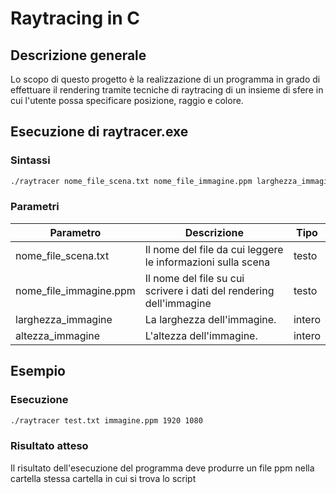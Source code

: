 # Raytracing in C
## Descrizione generale

Lo scopo di questo progetto è la realizzazione di un programma in grado di effettuare il
rendering tramite tecniche di raytracing di un insieme di sfere in cui l'utente possa
specificare posizione, raggio e colore.

## Esecuzione di raytracer.exe

### Sintassi
```bash
./raytracer nome_file_scena.txt nome_file_immagine.ppm larghezza_immagine altezza_immagine
```
### Parametri

| Parametro               | Descrizione                                                         | Tipo |
|-------------------------|---------------------------------------------------------------------|------|
| nome_file_scena.txt     | Il nome del file da cui leggere le informazioni sulla scena         | testo |
| nome_file_immagine.ppm  | Il nome del file su cui scrivere i dati del rendering dell'immagine | testo |
| larghezza_immagine      | La larghezza dell'immagine.                                         | intero |
| altezza_immagine        | L'altezza dell'immagine.                                            | intero |


## Esempio
### Esecuzione
```bash
./raytracer test.txt immagine.ppm 1920 1080
```
### Risultato atteso
Il risultato dell'esecuzione del programma deve produrre un file ppm nella cartella stessa cartella in cui si trova lo script

